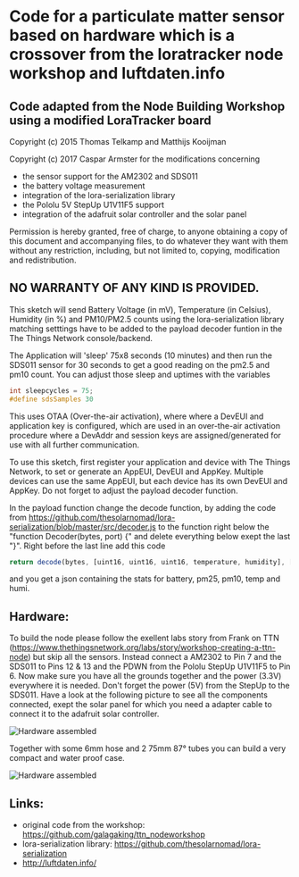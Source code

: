 Code for a particulate matter sensor based on hardware which is a crossover from the loratracker node workshop and luftdaten.info
=================================================================================================================================

Code adapted from the Node Building Workshop using a modified LoraTracker board
-------------------------------------------------------------------------------

Copyright (c) 2015 Thomas Telkamp and Matthijs Kooijman

Copyright (c) 2017 Caspar Armster for the modifications concerning 
- the sensor support for the AM2302 and SDS011
- the battery voltage measurement
- integration of the lora-serialization library
- the Pololu 5V StepUp U1V11F5 support
- integration of the adafruit solar controller and the solar panel
 
Permission is hereby granted, free of charge, to anyone obtaining a copy of this document and accompanying files, to do whatever they want with them without any restriction, including, but not limited to, copying, modification and redistribution.

NO WARRANTY OF ANY KIND IS PROVIDED.
------------------------------------

This sketch will send Battery Voltage (in mV), Temperature (in Celsius), Humidity (in %) and PM10/PM2.5 counts using the lora-serialization library matching setttings have to be added to the payload decoder funtion in the The Things Network console/backend.

The Application will 'sleep' 75x8 seconds (10 minutes) and then run the SDS011 sensor for 30 seconds to get a good reading on the pm2.5 and pm10 count. You can adjust those sleep and uptimes with the variables

```c++
int sleepcycles = 75;
#define sdsSamples 30
```

This uses OTAA (Over-the-air activation), where where a DevEUI and application key is configured, which are used in an over-the-air activation procedure where a DevAddr and session keys are assigned/generated for use with all further communication.

To use this sketch, first register your application and device with The Things Network, to set or generate an AppEUI, DevEUI and AppKey. Multiple devices can use the same AppEUI, but each device has its own DevEUI and AppKey. Do not forget to adjust the payload decoder function.

In the payload function change the decode function, by adding the code from https://github.com/thesolarnomad/lora-serialization/blob/master/src/decoder.js to the function right below the "function Decoder(bytes, port) {" and delete everything below exept the last "}". Right before the last line add this code

```javascript
return decode(bytes, [uint16, uint16, uint16, temperature, humidity], ['battery', 'pm25', 'pm10', 'temp', 'humi']);
```

and you get a json containing the stats for battery, pm25, pm10, temp and humi.

Hardware:
---------

To build the node please follow the exellent labs story from Frank on TTN (https://www.thethingsnetwork.org/labs/story/workshop-creating-a-ttn-node) but skip all the sensors. Instead connect a AM2302 to Pin 7 and the SDS011 to Pins 12 & 13 and the PDWN from the Pololu StepUp U1V11F5 to Pin 6. Now make sure you have all the grounds together and the power (3.3V) everywhere it is needed. Don't forget the power (5V) from the StepUp to the SDS011. Have a look at the following picture to see all the components connected, exept the solar panel for which you need a adapter cable to connect it to the adafruit solar controller.

![Hardware assembled](https://github.com/Freifunk-Hennef/TTN-Node-particulate_matter/tree/master/images/ttn_node_pm001.jpg "Hardware assembled")

Together with some 6mm hose and 2 75mm 87° tubes you can build a very compact and water proof case.

![Hardware assembled](https://github.com/Freifunk-Hennef/TTN-Node-particulate_matter/tree/master/images/ttn_node_pm002.jpg "Hardware assembled")

Links:
------
- original code from the workshop: https://github.com/galagaking/ttn_nodeworkshop
- lora-serialization library: https://github.com/thesolarnomad/lora-serialization
- http://luftdaten.info/